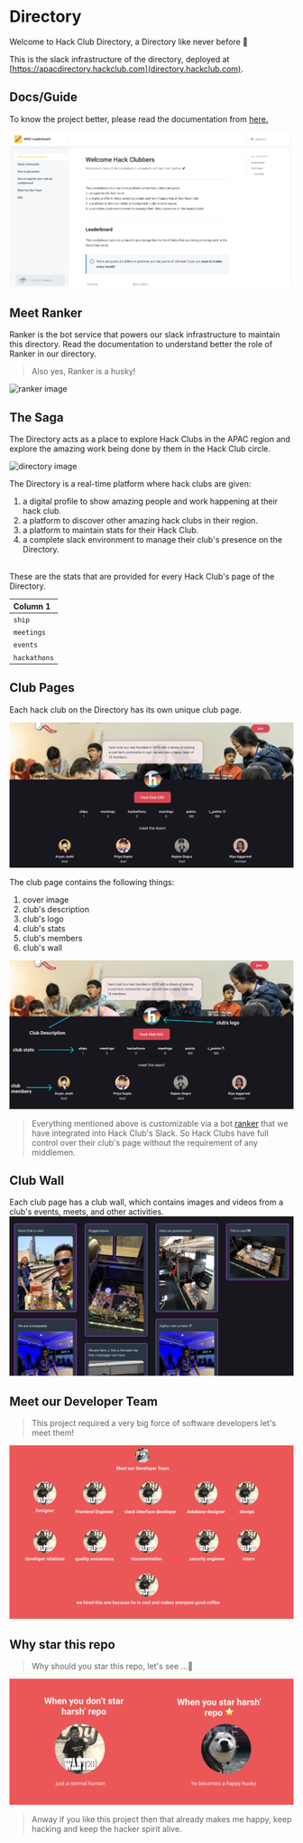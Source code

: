 <!-- @format -->

# Directory

Welcome to Hack Club Directory, a Directory like never before 🚀

This is the slack infrastructure of the directory, deployed at [https://apacdirectory.hackclub.com](directory.hackclub.com).

## Docs/Guide

To know the project better, please read the documentation from [here.](https://app.gitbook.com/@bajpaiharsh244/s/apac-directory)

<img src="https://raw.githubusercontent.com/bajpai244/indiablogfilehosting/main/files/Screenshot%202021-08-20%20at%207.26.01%20PM.png" alt="image" width="500px" />

## Meet Ranker

Ranker is the bot service that powers our slack infrastructure to maintain this directory. Read the documentation to understand better the role of Ranker in our directory.

> Also yes, Ranker is a husky!

![ranker image](https://cloud-7hgy6zfze-hack-club-bot.vercel.app/0image.png)

## The Saga

The Directory acts as a place to explore Hack Clubs in the APAC region and explore the amazing work being done by them in the Hack Club circle.

![directory image](https://cloud-kut3a9gjm-hack-club-bot.vercel.app/0image.png)

The Directory is a real-time platform where hack clubs are given:

1. a digital profile to show amazing people and work happening at their hack club.
2. a platform to discover other amazing hack clubs in their region.
3. a platform to maintain stats for their Hack Club.
4. a complete slack environment to manage their club's presence on the Directory.

<br/>
These are the stats that are provided for every Hack Club's page of the Directory.

| Column 1     |
| :----------- |
| `ship`       |
| `meetings`   |
| `events`     |
| `hackathons` |

## Club Pages

Each hack club on the Directory has its own unique club page.

![image](https://raw.githubusercontent.com/bajpai244/indiablogfilehosting/main/files/ss1.png)

The club page contains the following things:

1. cover image
2. club's description
3. club's logo
4. club's stats
5. club's members
6. club's wall

![image](https://raw.githubusercontent.com/bajpai244/indiablogfilehosting/main/files/details.png)

> Everything mentioned above is customizable via a bot [ranker](https://github.com/hackclub/ranker) that we have integrated into Hack Club's Slack.
> So Hack Clubs have full control over their club's page without the requirement of any middlemen.

## Club Wall

Each club page has a club wall, which contains images and videos from a club's events, meets, and other activities.
![image](https://raw.githubusercontent.com/bajpai244/indiablogfilehosting/main/files/wall.png)

## Meet our Developer Team

> This project required a very big force of software developers let's meet them!

![image](https://raw.githubusercontent.com/bajpai244/indiablogfilehosting/main/files/dev_army.png)

## Why star this repo

> Why should you star this repo, let's see ...👀

![image](https://raw.githubusercontent.com/bajpai244/indiablogfilehosting/main/files/start_repo.png)

> Anway if you like this project then that already makes me happy, keep hacking and keep the hacker spirit alive.
